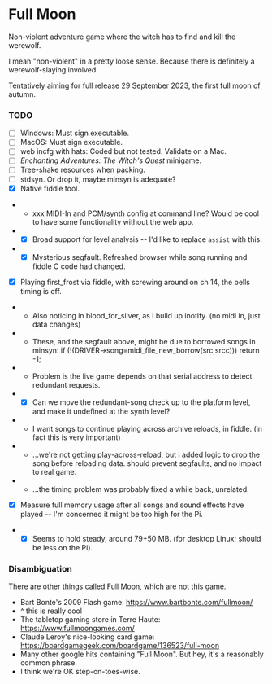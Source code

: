 # Full Moon

Non-violent adventure game where the witch has to find and kill the werewolf.

I mean "non-violent" in a pretty loose sense.
Because there is definitely a werewolf-slaying involved.

Tentatively aiming for full release 29 September 2023, the first full moon of autumn.

### TODO

- [ ] Windows: Must sign executable.
- [ ] MacOS: Must sign executable.
- [ ] web incfg with hats: Coded but not tested. Validate on a Mac.
- [ ] _Enchanting Adventures: The Witch's Quest_ minigame.
- [ ] Tree-shake resources when packing.
- [ ] stdsyn. Or drop it, maybe minsyn is adequate?
- [x] Native fiddle tool.
- - xxx MIDI-In and PCM/synth config at command line? Would be cool to have some functionality without the web app.
- - [x] Broad support for level analysis -- I'd like to replace `assist` with this.
- - [x] Mysterious segfault. Refreshed browser while song running and fiddle C code had changed.
- [x] Playing first_frost via fiddle, with screwing around on ch 14, the bells timing is off.
- - Also noticing in blood_for_silver, as i build up inotify. (no midi in, just data changes)
- - These, and the segfault above, might be due to borrowed songs in minsyn:   if (!(DRIVER->song=midi_file_new_borrow(src,srcc))) return -1;
- - Problem is the live game depends on that serial address to detect redundant requests.
- - [x] Can we move the redundant-song check up to the platform level, and make it undefined at the synth level?
- - I want songs to continue playing across archive reloads, in fiddle. (in fact this is very important)
- - ...we're not getting play-across-reload, but i added logic to drop the song before reloading data. should prevent segfaults, and no impact to real game.
- - ...the timing problem was probably fixed a while back, unrelated.
- [x] Measure full memory usage after all songs and sound effects have played -- I'm concerned it might be too high for the Pi.
- - [x] Seems to hold steady, around 79+50 MB. (for desktop Linux; should be less on the Pi).

### Disambiguation

There are other things called Full Moon, which are not this game.

- Bart Bonte's 2009 Flash game: https://www.bartbonte.com/fullmoon/
- ^ this is really cool
- The tabletop gaming store in Terre Haute: https://www.fullmoongames.com/
- Claude Leroy's nice-looking card game: https://boardgamegeek.com/boardgame/136523/full-moon
- Many other google hits containing "Full Moon". But hey, it's a reasonably common phrase.
- I think we're OK step-on-toes-wise.
